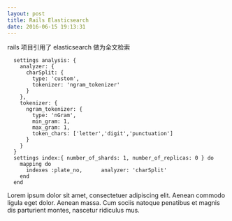 ```yaml
---
layout: post
title: Rails Elasticsearch
date: 2016-06-15 19:13:31
---
```


rails 项目引用了 elasticsearch 做为全文检索

```
  settings analysis: {
    analyzer: {
      charSplit: {
        type: 'custom',
        tokenizer: 'ngram_tokenizer'
      }
    },
    tokenizer: {
      ngram_tokenizer: {
        type: 'nGram',
        min_gram: 1,
        max_gram: 1,
        token_chars: ['letter','digit','punctuation']
      }
    }
  }
  settings index:{ number_of_shards: 1, number_of_replicas: 0 } do
    mapping do
      indexes :plate_no,      analyzer: 'charSplit'
    end
  end
```

Lorem ipsum dolor sit amet, consectetuer adipiscing elit. Aenean commodo ligula eget dolor. Aenean massa. Cum sociis natoque penatibus et magnis dis parturient montes, nascetur ridiculus mus.

